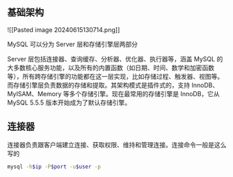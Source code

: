 

## 基础架构

![[Pasted image 20240615130714.png]]

MySQL 可以分为 Server 层和存储引擎层两部分

Server 层包括连接器、查询缓存、分析器、优化器、执行器等，涵盖 MySQL 的大多数核心服务功能，以及所有的内置函数（如日期、时间、数学和加密函数等），所有跨存储引擎的功能都在这一层实现，比如存储过程、触发器、视图等。而存储引擎层负责数据的存储和提取。其架构模式是插件式的，支持 InnoDB、MyISAM、Memory 等多个存储引擎。现在最常用的存储引擎是 InnoDB，它从 MySQL 5.5.5 版本开始成为了默认存储引擎。



## 连接器
连接器负责跟客户端建立连接、获取权限、维持和管理连接。连接命令一般是这么写的

```bash
mysql -h$ip -P$port -u$user -p
```

